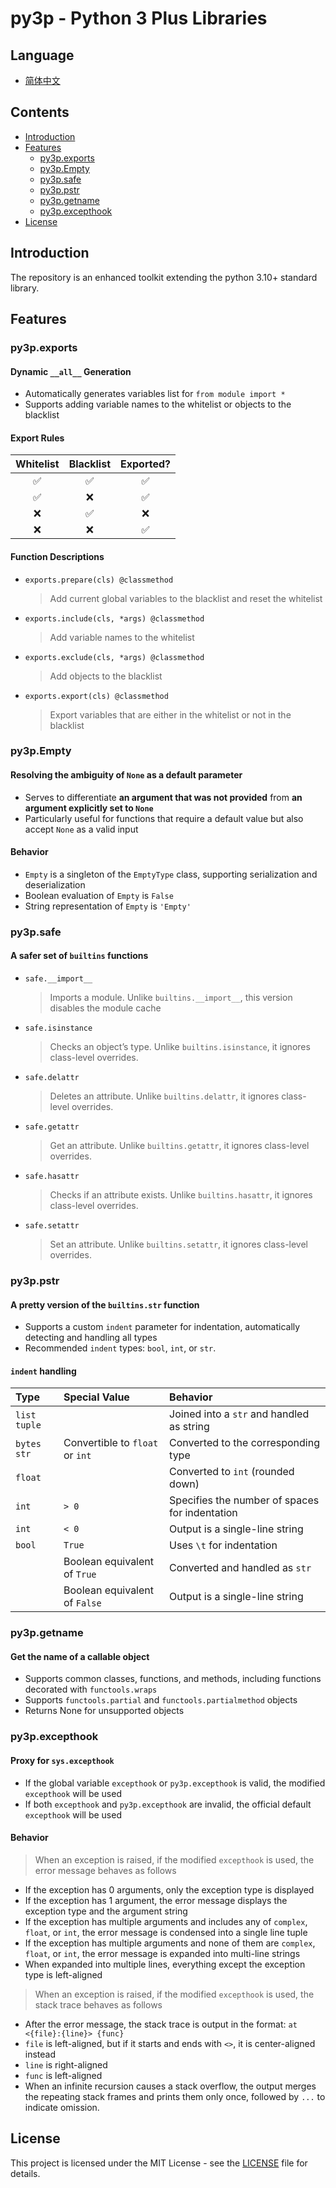 # py3p - Python 3 Plus Libraries
## Language
- [简体中文](README.zh-CN.md)
## Contents
- [Introduction](#introduction)
- [Features](#features)
    - [py3p.exports](#py3pexports)
    - [py3p.Empty](#py3pempty)
    - [py3p.safe](#py3psafe)
    - [py3p.pstr](#py3ppstr)
    - [py3p.getname](#py3pgetname)
    - [py3p.excepthook](#py3pexcepthook)
- [License](#license)
## Introduction
The repository is an enhanced toolkit extending the python 3.10+ standard library.
## Features
### **py3p.exports**
#### Dynamic `__all__` Generation
- Automatically generates variables list for `from module import *`
- Supports adding variable names to the whitelist or objects to the blacklist
#### Export Rules
| Whitelist | Blacklist | Exported? |
|:---:|:---:|:---:|
| ✅ | ✅ | ✅ |
| ✅ | ❌ | ✅ |
| ❌ | ✅ | ❌ |
| ❌ | ❌ | ✅ |
#### Function Descriptions
- `exports.prepare(cls) @classmethod`
    > Add current global variables to the blacklist and reset the whitelist
- `exports.include(cls, *args) @classmethod`
    > Add variable names to the whitelist
- `exports.exclude(cls, *args) @classmethod`
    > Add objects to the blacklist
- `exports.export(cls) @classmethod`
    > Export variables that are either in the whitelist or not in the blacklist
### **py3p.Empty**
#### Resolving the ambiguity of `None` as a default parameter
- Serves to differentiate **an argument that was not provided** from **an argument explicitly set to `None`**
- Particularly useful for functions that require a default value but also accept `None` as a valid input
#### Behavior
- `Empty` is a singleton of the `EmptyType` class, supporting serialization and deserialization
- Boolean evaluation of `Empty` is `False`
- String representation of `Empty` is `'Empty'`
### **py3p.safe**
#### A safer set of `builtins` functions
- `safe.__import__`
    > Imports a module. Unlike `builtins.__import__`, this version disables the module cache
- `safe.isinstance`
    > Checks an object’s type. Unlike `builtins.isinstance`, it ignores class-level overrides.
- `safe.delattr`
    > Deletes an attribute. Unlike `builtins.delattr`, it ignores class-level overrides.
- `safe.getattr`
    > Get an attribute. Unlike `builtins.getattr`, it ignores class-level overrides.
- `safe.hasattr`
    > Checks if an attribute exists. Unlike `builtins.hasattr`, it ignores class-level overrides.
- `safe.setattr`
    > Set an attribute. Unlike `builtins.setattr`, it ignores class-level overrides.
### **py3p.pstr**
#### A pretty version of the `builtins.str` function
- Supports a custom `indent` parameter for indentation, automatically detecting and handling all types
- Recommended `indent` types: `bool`, `int`, or `str`.
#### `indent` handling
| Type | Special Value | Behavior |
|:---|:---|:---|
| `list` `tuple` | | Joined into a `str` and handled as string |
| `bytes` `str` | Convertible to `float` or `int` | Converted to the corresponding type |
| `float` | | Converted to `int` (rounded down) |
| `int` | `> 0` | Specifies the number of spaces for indentation |
| `int` | `< 0` | Output is a single-line string |
| `bool` | `True` | Uses `\t` for indentation |
| | Boolean equivalent of `True` | Converted and handled as `str` |
| | Boolean equivalent of `False` | Output is a single-line string |
### **py3p.getname**
#### Get the name of a callable object
- Supports common classes, functions, and methods, including functions decorated with `functools.wraps`
- Supports `functools.partial` and `functools.partialmethod` objects
- Returns None for unsupported objects
### **py3p.excepthook**
#### Proxy for `sys.excepthook`
- If the global variable `excepthook` or `py3p.excepthook` is valid, the modified `excepthook` will be used
- If both `excepthook` and `py3p.excepthook` are invalid, the official default `excepthook` will be used
#### Behavior
> When an exception is raised, if the modified `excepthook` is used, the error message behaves as follows
- If the exception has 0 arguments, only the exception type is displayed
- If the exception has 1 argument, the error message displays the exception type and the argument string
- If the exception has multiple arguments and includes any of `complex`, `float`, or `int`, the error message is condensed into a single line tuple
- If the exception has multiple arguments and none of them are `complex`, `float`, or `int`, the error message is expanded into multi-line strings
- When expanded into multiple lines, everything except the exception type is left-aligned
> When an exception is raised, if the modified `excepthook` is used, the stack trace behaves as follows
- After the error message, the stack trace is output in the format: `at <{file}:{line}> {func}`
- `file` is left-aligned, but if it starts and ends with `<>`, it is center-aligned instead
- `line` is right-aligned
- `func` is left-aligned
- When an infinite recursion causes a stack overflow, the output merges the repeating stack frames and prints them only once, followed by `...` to indicate omission.
## License
This project is licensed under the MIT License - see the [LICENSE](LICENSE) file for details.
